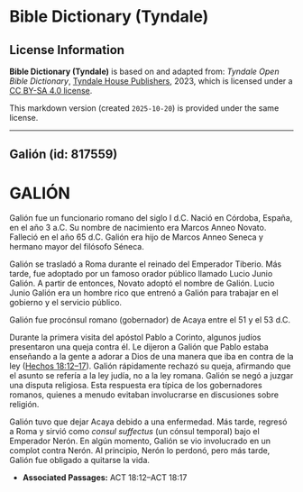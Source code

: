 # Bible Dictionary (Tyndale)

## License Information

**Bible Dictionary (Tyndale)** is based on and adapted from: _Tyndale Open Bible Dictionary_, [Tyndale House Publishers](https://tyndaleopenresources.com/), 2023, which is licensed under a [CC BY-SA 4.0 license](https://creativecommons.org/licenses/by-sa/4.0/legalcode.en).

This markdown version (created `2025-10-20`) is provided under the same license.



--------------------------------

## Galión (id: 817559)

GALIÓN
======

Galión fue un funcionario romano del siglo I d.C. Nació en Córdoba, España, en el año 3 a.C. Su nombre de nacimiento era Marcos Anneo Novato. Falleció en el año 65 d.C. Galión era hijo de Marcos Anneo Seneca y hermano mayor del filósofo Séneca.

Galión se trasladó a Roma durante el reinado del Emperador Tiberio. Más tarde, fue adoptado por un famoso orador público llamado Lucio Junio Galión. A partir de entonces, Novato adoptó el nombre de Galión. Lucio Junio Galión era un hombre rico que entrenó a Galión para trabajar en el gobierno y el servicio público.

Galión fue procónsul romano (gobernador) de Acaya entre el 51 y el 53 d.C.

Durante la primera visita del apóstol Pablo a Corinto, algunos judíos presentaron una queja contra él. Le dijeron a Galión que Pablo estaba enseñando a la gente a adorar a Dios de una manera que iba en contra de la ley ([Hechos 18:12–17](https://ref.ly/Acts18:12-Acts18:17)). Galión rápidamente rechazó su queja, afirmando que el asunto se refería a la ley judía, no a la ley romana. Galión se negó a juzgar una disputa religiosa. Esta respuesta era típica de los gobernadores romanos, quienes a menudo evitaban involucrarse en discusiones sobre religión.

Galión tuvo que dejar Acaya debido a una enfermedad. Más tarde, regresó a Roma y sirvió como *consul suffectus* (un cónsul temporal) bajo el Emperador Nerón. En algún momento, Galión se vio involucrado en un complot contra Nerón. Al principio, Nerón lo perdonó, pero más tarde, Galión fue obligado a quitarse la vida.

* **Associated Passages:** ACT 18:12–ACT 18:17

